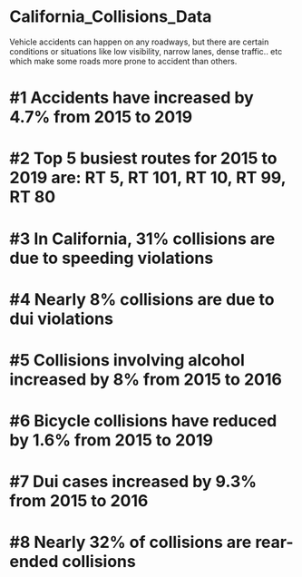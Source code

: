 # California_Collisions_Data

Vehicle accidents can happen on any roadways, but there are certain conditions or situations like low visibility, 
narrow lanes, dense traffic.. etc which make some roads more prone to accident than others. 



# #1 Accidents have increased by 4.7% from 2015 to 2019

# #2 Top 5 busiest routes for 2015 to 2019 are: RT 5, RT 101, RT 10, RT 99, RT 80

# #3 In California, 31% collisions are due to speeding violations

# #4 Nearly 8% collisions are due to dui violations

# #5 Collisions involving alcohol increased by 8% from 2015 to 2016

# #6 Bicycle collisions have reduced by 1.6% from 2015 to 2019

# #7 Dui cases increased by 9.3% from 2015 to 2016

# #8 Nearly 32% of collisions are rear-ended collisions
